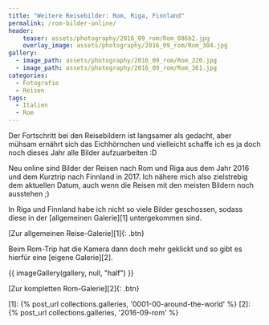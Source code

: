 ```yaml
---
title: "Weitere Reisebilder: Rom, Riga, Finnland"
permalink: /rom-bilder-online/
header:
    teaser: assets/photography/2016_09_rom/Rom_086b2.jpg
    overlay_image: assets/photography/2016_09_rom/Rom_304.jpg
gallery:
  - image_path: assets/photography/2016_09_rom/Rom_220.jpg
  - image_path: assets/photography/2016_09_rom/Rom_361.jpg
categories:
  - Fotografie
  - Reisen
tags:
  - Italien
  - Rom
---
```


Der Fortschritt bei den Reisebildern ist langsamer als gedacht, aber mühsam ernährt sich das Eichhörnchen und 
vielleicht schaffe ich es ja doch noch dieses Jahr alle Bilder aufzuarbeiten :D

Neu online sind Bilder der Reisen nach Rom und Riga aus dem Jahr 2016 und dem Kurztrip nach Finnland in 2017.
Ich nähere mich also zielstrebig dem aktuellen Datum, auch wenn die Reisen mit den meisten Bildern noch ausstehen ;) 

In Riga und Finnland habe ich nicht so viele Bilder geschossen,
sodass diese in der [allgemeinen Galerie][1] untergekommen sind.

[Zur allgemeinen Reise-Galerie][1]{: .btn} 

Beim Rom-Trip hat die Kamera dann doch mehr geklickt und so gibt es hierfür eine [eigene Galerie][2].

{{ imageGallery(gallery, null, "half") }}

[Zur kompletten Rom-Galerie][2]{: .btn}

[1]: {% post_url collections.galleries, '0001-00-around-the-world' %}
[2]: {% post_url collections.galleries, '2016-09-rom' %}